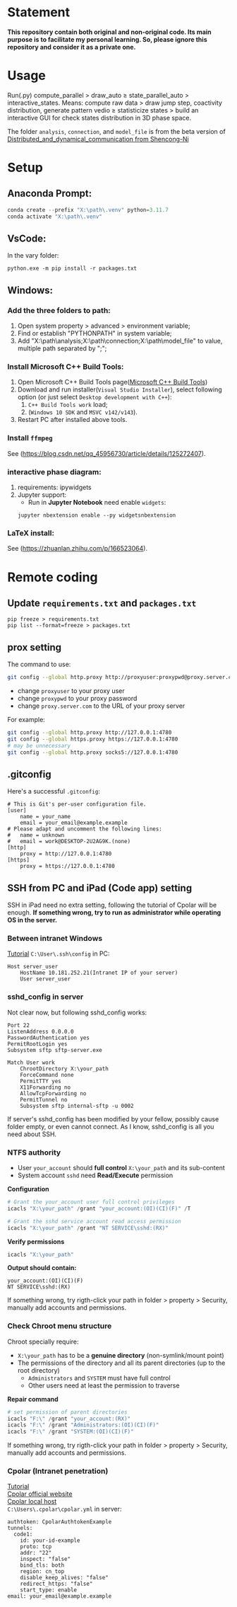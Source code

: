 # Statement
**This repository contain both original and non-original code. Its main purpose is to facilitate my personal learning. So, please ignore this repository and consider it as a private one.**
# Usage
Run(.py) compute_parallel > draw_auto $\ge$ state_parallel_auto > interactive_states.
Means: compute raw data > draw jump step, coactivity distribution, generate pattern vedio $\ge$ statisticize states > build an interactive GUI for check states distribution in 3D phase space.

The folder `analysis`, `connection`, and `model_file` is from the beta version of [Distributed_and_dynamical_communication from Shencong-Ni](https://github.com/BrainDynamicsUSYD/Distributed_and_dynamical_communication)

# Setup
## Anaconda Prompt:
```python
conda create --prefix "X:\path\.venv" python=3.11.7
conda activate "X:\path\.venv"
```
## VsCode:
In the vary folder:
```
python.exe -m pip install -r packages.txt
```
## Windows:
### Add the three folders to path:
1. Open system property > advanced > environment variable;
2. Find or establish "PYTHONPATH" in system variable;
3. Add "X:\path\analysis;X:\path\connection;X:\path\model_file" to value, multiple path separated by ";";

### Install Microsoft C++ Build Tools:
1. Open Microsoft C++ Build Tools page([Microsoft C++ Build Tools](https://visualstudio.microsoft.com/visual-cpp-build-tools/))
2. Download and run installer(`Visual Studio Installer`), select following option (or just select `Desktop development with C++`):
   1. `C++ Build Tools work` load;
   2. (`Windows 10 SDK` and `MSVC v142/v143`).
3. Restart PC after installed above tools.
   
### Install `ffmpeg` 
See (https://blog.csdn.net/qq_45956730/article/details/125272407).
### interactive phase diagram:
1. requirements: ipywidgets
2. Jupyter support:
   - Run in **Jupyter Notebook** need enable `widgets`:
   ```
   jupyter nbextension enable --py widgetsnbextension
   ```
### LaTeX install:
See (https://zhuanlan.zhihu.com/p/166523064).

# Remote coding
## Update `requirements.txt` and `packages.txt`
```
pip freeze > requirements.txt
pip list --format=freeze > packages.txt
```
## prox setting
The command to use:
```bash
git config --global http.proxy http://proxyuser:proxypwd@proxy.server.com:8080
```
- change `proxyuser` to your proxy user
- change `proxypwd` to your proxy password
- change `proxy.server.com` to the URL of your proxy server

For example:
```bash
git config --global http.proxy http://127.0.0.1:4780
git config --global https.proxy https://127.0.0.1:4780
# may be unnecessary
git config --global http.proxy socks5://127.0.0.1:4780
```
## .gitconfig
Here's a successful `.gitconfig`:
```
# This is Git's per-user configuration file.
[user]
	name = your_name
	email = your_email@example.example
# Please adapt and uncomment the following lines:
#	name = unknown
#	email = work@DESKTOP-2U2AG9K.(none)
[http]
	proxy = http://127.0.0.1:4780
[https]
	proxy = https://127.0.0.1:4780
```

## SSH from PC and iPad (Code app) setting
SSH in iPad need no extra setting, following the tutorial of Cpolar will be enough.
**If something wrong, try to run as administrator while operating OS in the server.**  
### Between intranet Windows
[Tutorial](https://zhuanlan.zhihu.com/p/339012691)
`C:\User\.ssh\config` in PC:
```
Host server_user
    HostName 10.181.252.21(Intranet IP of your server)
    User server_user
```
### sshd_config in server  
Not clear now, but following sshd_config works:
```sshd_config
Port 22
ListenAddress 0.0.0.0
PasswordAuthentication yes
PermitRootLogin yes
Subsystem sftp sftp-server.exe

Match User work
    ChrootDirectory X:\your_path
    ForceCommand none
    PermitTTY yes
    X11Forwarding no
    AllowTcpForwarding no
    PermitTunnel no
    Subsystem sftp internal-sftp -u 0002
```
If server's sshd_config has been modified by your fellow, possibly cause folder empty, or even cannot connect. As I know, sshd_config is all you need about SSH.  
### NTFS authority
- User `your_account` should **full control** `X:\your_path` and its sub-content
- System account `sshd` need **Read/Execute** permission

**Configuration**
```powershell
# Grant the your_account user full control privileges
icacls "X:\your_path" /grant "your_account:(OI)(CI)(F)" /T

# Grant the sshd service account read access permission
icacls "X:\your_path" /grant "NT SERVICE\sshd:(RX)"
```
**Verify permissions**
```powershell
icacls "X:\your_path"
```
**Output should contain:**
```
your_account:(OI)(CI)(F)
NT SERVICE\sshd:(RX)
```
If something wrong, try rigth-click your path in folder > property > Security, manually add accounts and permissions.
### Check Chroot menu structure
Chroot specially require:
- `X:\your_path` has to be a **genuine directory** (non-symlink/mount point)
- The permissions of the directory and all its parent directories (up to the root directory)
   - `Administrators` and `SYSTEM` must have full control
   - Other users need at least the permission to traverse

**Repair command**
```powershell
# set permission of parent directories
icacls "F:\" /grant "your_account:(RX)"
icacls "F:\" /grant "Administrators:(OI)(CI)(F)"
icacls "F:\" /grant "SYSTEM:(OI)(CI)(F)"
```
If something wrong, try rigth-click your path in folder > property > Security, manually add accounts and permissions.
### Cpolar (Intranet penetration)
[Tutorial](https://www.bilibili.com/video/BV1Vj411W7W9)  
[Cpolar official website](https://www.cpolar.com/)  
[Cpolar local host](http://localhost:9200/)  
`C:\Users\.cpolar\cpolar.yml` in server:
```
authtoken: CpolarAuthtokenExample
tunnels:
  code1:
    id: your-id-example
    proto: tcp
    addr: "22"
    inspect: "false"
    bind_tls: both
    region: cn_top
    disable_keep_alives: "false"
    redirect_https: "false"
    start_type: enable
email: your_email@example.example
```